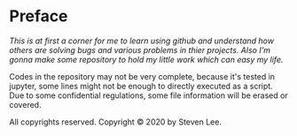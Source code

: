 # Preface

*This is at first a corner for me to learn using github and understand how others are solving bugs and various problems in thier projects. Also I'm gonna make some repository to hold my little work which can easy my life.*

Codes in the repository may not be very complete, because it's tested in jupyter, some lines might not be enough to directly executed as a script. Due to some confidential regulations, some file information will be erased or covered.

All copyrights reserved. Copyright © 2020 by Steven Lee.
